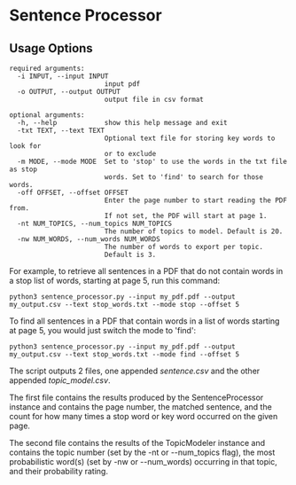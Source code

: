 # Sentence Processor

## Usage Options



```
required arguments:
  -i INPUT, --input INPUT
                        input pdf
  -o OUTPUT, --output OUTPUT
                        output file in csv format

optional arguments:
  -h, --help            show this help message and exit
  -txt TEXT, --text TEXT
                        Optional text file for storing key words to look for
                        or to exclude
  -m MODE, --mode MODE  Set to 'stop' to use the words in the txt file as stop
                        words. Set to 'find' to search for those words.
  -off OFFSET, --offset OFFSET
                        Enter the page number to start reading the PDF from.
                        If not set, the PDF will start at page 1.
  -nt NUM_TOPICS, --num_topics NUM_TOPICS
                        The number of topics to model. Default is 20.
  -nw NUM_WORDS, --num_words NUM_WORDS
                        The number of words to export per topic.
                        Default is 3.
```

For example, to retrieve all sentences in a PDF that do not contain words in a stop list of words, starting at page 5, run this command:

`python3 sentence_processor.py --input my_pdf.pdf --output my_output.csv --text stop_words.txt --mode stop --offset 5`

To find all sentences in a PDF that contain words in a list of words starting at page 5, you would just switch the mode to 'find':

`python3 sentence_processor.py --input my_pdf.pdf --output my_output.csv --text stop_words.txt --mode find --offset 5`

The script outputs 2 files, one appended *sentence.csv* and the other appended *topic_model.csv*.

The first file contains the results produced by the SentenceProcessor instance and contains the page number, the matched sentence, and the count for how many times a stop word or key word occurred on the given page.

The second file contains the results of the TopicModeler instance and contains the topic number (set by the -nt or --num_topics flag), the most probabilistic word(s) (set by -nw or --num_words) occurring in that topic, and their probability rating.
